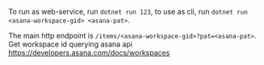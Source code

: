 To run as web-service, run `dotnet run 123`, to use as cli, run `dotnet run <asana-workspace-gid> <asana-pat>`.

The main http endpoint is `/items/<asana-workspace-gid>?pat=<asana-pat>`. Get workspace id querying asana api https://developers.asana.com/docs/workspaces
